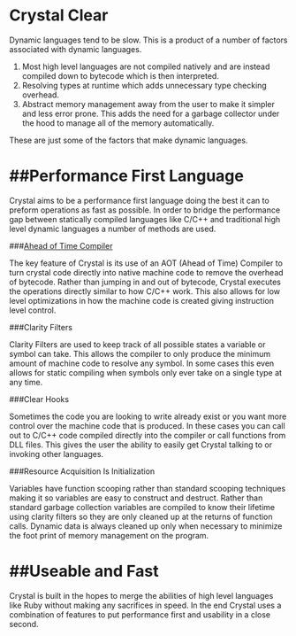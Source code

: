 Crystal Clear
=============

Dynamic languages tend to be slow. This is a product of a number of factors associated with dynamic languages. 

1. Most high level languages are not compiled natively and are instead compiled down to bytecode which is then interpreted.
2. Resolving types at runtime which adds unnecessary type checking overhead. 
3. Abstract memory management away from the user to make it simpler and less error prone. This adds the need for a garbage collector under the hood to manage all of the memory automatically.

These are just some of the factors that make dynamic languages.

##Performance First Language
==========================

Crystal aims to be a performance first language doing the best it can to preform operations as fast as possible. In order to bridge the performance gap between statically compiled languages like C/C++ and traditional high level dynamic languages a number of methods are used.

###[Ahead of Time Compiler](https://github.com/MatthewKaes/DynamicCompiler)

The key feature of Crystal is its use of an AOT (Ahead of Time) Compiler to turn crystal code directly into native machine code to remove the overhead of bytecode. Rather than jumping in and out of bytecode, Crystal executes the operations directly similar to how C/C++ work. This also allows for low level optimizations in how the machine code is created giving instruction level control.

###Clarity Filters

Clarity Filters are used to keep track of all possible states a variable or symbol can take. This allows the compiler to only produce the minimum amount of machine code to resolve any symbol. In some cases this even allows for static compiling when symbols only ever take on a single type at any time. 

###Clear Hooks

Sometimes the code you are looking to write already exist or you want more control over the machine code that is produced. In these cases you can call out to C/C++ code compiled directly into the compiler or call functions from DLL files. This gives the user the ability to easily get Crystal talking to or invoking other languages.

###Resource Acquisition Is Initialization

Variables have function scooping rather than standard scooping techniques making it so variables are easy to construct and destruct. Rather than standard garbage collection variables are compiled to know their lifetime using clarity filters so they are only cleaned up at the returns of function calls. Dynamic data is always cleaned up only when necessary to minimize the foot print of memory management on the program.


##Useable and Fast
================

Crystal is built in the hopes to merge the abilities of high level languages like Ruby without making any sacrifices in speed. In the end Crystal uses a combination of features to put performance first and usability in a close second.
